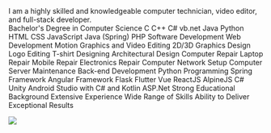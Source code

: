 <?xml version="1.0" encoding="UTF-8"?>
<personalInfo>
  <summary>I am a highly skilled and knowledgeable computer technician, video editor, and full-stack developer.</summary>
  <education>Bachelor's Degree in Computer Science</education>
  <programmingLanguages>
    <language>C</language>
    <language>C++</language>
    <language>C#</language>
    <language>vb.net</language>
    <language>Java</language>
    <language>Python</language>
    <language>HTML</language>
    <language>CSS</language>
    <language>JavaScript</language>
    <language>Java (Spring)</language>
    <language>PHP</language>
  </programmingLanguages>
  <services>
    <service>Software Development</service>
    <service>Web Development</service>
    <service>Motion Graphics and Video Editing</service>
    <service>2D/3D Graphics Design</service>
    <service>Logo Editing</service>
    <service>T-shirt Designing</service>
    <service>Architectural Design</service>
    <service>Computer Repair</service>
    <service>Laptop Repair</service>
    <service>Mobile Repair</service>
    <service>Electronics Repair</service>
    <service>Computer Network Setup</service>
    <service>Computer Server Maintenance</service>
  </services>
  <training>
    <course>Back-end Development</course>
    <course>Python Programming</course>
    <course>Spring Framework</course>
    <course>Angular Framework</course>
    <course>Flask</course>
    <course>Flutter</course>
    <course>Vue</course>
    <course>ReactJS</course>
    <course>AlpineJS</course>
    <course>C# Unity</course>
    <course>Android Studio with C# and Kotlin</course>
    <course>ASP.Net</course>
  </training>
  <skills>
    <skill>Strong Educational Background</skill>
    <skill>Extensive Experience</skill>
    <skill>Wide Range of Skills</skill>
    <skill>Ability to Deliver Exceptional Results</skill>
  </skills>
</personalInfo>

![](https://komarev.com/ghpvc/?username=raaaaaiin)
